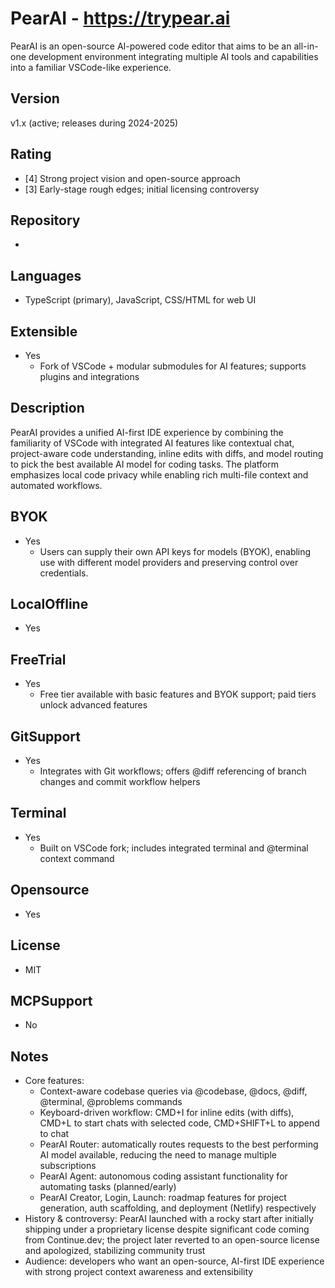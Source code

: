 # PearAI - https://trypear.ai
PearAI is an open-source AI-powered code editor that aims to be an all-in-one development environment integrating multiple AI tools and capabilities into a familiar VSCode-like experience.

## Version
v1.x (active; releases during 2024-2025)

## Rating
- [4] Strong project vision and open-source approach
- [3] Early-stage rough edges; initial licensing controversy

## Repository
- 

## Languages
- TypeScript (primary), JavaScript, CSS/HTML for web UI

## Extensible
- Yes
  - Fork of VSCode + modular submodules for AI features; supports plugins and integrations

## Description
PearAI provides a unified AI-first IDE experience by combining the familiarity of VSCode with integrated AI features like contextual chat, project-aware code understanding, inline edits with diffs, and model routing to pick the best available AI model for coding tasks. The platform emphasizes local code privacy while enabling rich multi-file context and automated workflows.

## BYOK
- Yes
  - Users can supply their own API keys for models (BYOK), enabling use with different model providers and preserving control over credentials.

## LocalOffline
- Yes

## FreeTrial
- Yes
  - Free tier available with basic features and BYOK support; paid tiers unlock advanced features

## GitSupport
- Yes
  - Integrates with Git workflows; offers @diff referencing of branch changes and commit workflow helpers

## Terminal
- Yes
  - Built on VSCode fork; includes integrated terminal and @terminal context command

## Opensource
- Yes
 
## License
- MIT

## MCPSupport
- No

## Notes
- Core features:
  - Context-aware codebase queries via @codebase, @docs, @diff, @terminal, @problems commands
  - Keyboard-driven workflow: CMD+I for inline edits (with diffs), CMD+L to start chats with selected code, CMD+SHIFT+L to append to chat
  - PearAI Router: automatically routes requests to the best performing AI model available, reducing the need to manage multiple subscriptions
  - PearAI Agent: autonomous coding assistant functionality for automating tasks (planned/early)
  - PearAI Creator, Login, Launch: roadmap features for project generation, auth scaffolding, and deployment (Netlify) respectively
- History & controversy: PearAI launched with a rocky start after initially shipping under a proprietary license despite significant code coming from Continue.dev; the project later reverted to an open-source license and apologized, stabilizing community trust
- Audience: developers who want an open-source, AI-first IDE experience with strong project context awareness and extensibility

